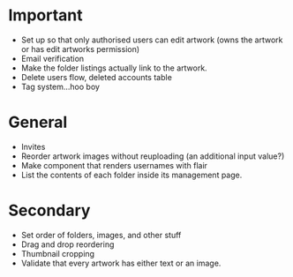# Important
- Set up so that only authorised users can edit artwork (owns the artwork or has edit artworks permission)
- Email verification
- Make the folder listings actually link to the artwork.
- Delete users flow, deleted accounts table
- Tag system...hoo boy

# General
- Invites
- Reorder artwork images without reuploading (an additional input value?)
- Make component that renders usernames with flair
- List the contents of each folder inside its management page.

# Secondary
- Set order of folders, images, and other stuff
- Drag and drop reordering
- Thumbnail cropping
- Validate that every artwork has either text or an image.